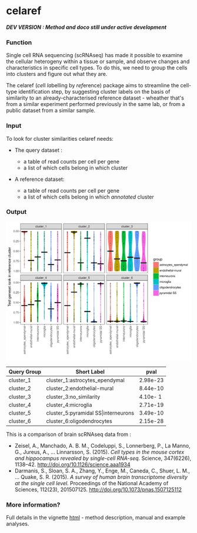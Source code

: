 # celaref


__***DEV VERSION : Method and doco still under active development***__


### Function  

Single cell RNA sequencing (scRNAseq) has made it possible to examine the 
cellular heterogeny within a tissue or sample, and observe changes and 
characteristics in specific cell types. To do this, we need to group the cells
into clusters and figure out what they are.

The celaref (*ce*ll *la*belling by *ref*erence) package aims to streamline the cell-type identification step, by 
suggesting cluster labels on the basis of similarity to an already-characterised
reference dataset - wheather that's from a similar experiment performed 
previously in the same lab, or from a public dataset from a similar sample. 

### Input

To look for cluster similarities celaref needs:

* The query dataset :
    - a table of read counts per cell per gene
    - a list of which cells belong in which cluster
   
* A reference dataset:
    - a table of read counts per cell per gene
    - a list of which cells belong in which *annotated* cluster
   
### Output



![](../vignettes/images/violin_plot_example.png) 


Query Group | Short Label                        | pval    |
------------|------------------------------------|---------|
cluster_1   |cluster_1:astrocytes_ependymal      |2.98e-23 |
cluster_2   |cluster_2:endothelial-mural         |8.44e-10 |
cluster_3   |cluster_3:no_similarity             |4.10e- 1 |
cluster_4   |cluster_4:microglia                 |2.71e-19 |
cluster_5   |cluster_5:pyramidal SS\|interneurons|3.49e-10 |
cluster_6   |cluster_6:oligodendrocytes          |2.15e-28 |




This is a comparison of brain scRNAseq data from :

 * Zeisel, A., Manchado, A. B. M., Codeluppi, S., Lonnerberg, P., La Manno, G., Jureus, A., … Linnarsson, S. (2015). *Cell types in the mouse cortex and hippocampus revealed by single-cell RNA-seq.* Science, 347(6226), 1138–42. http://doi.org/10.1126/science.aaa1934
 * Darmanis, S., Sloan, S. A., Zhang, Y., Enge, M., Caneda, C., Shuer, L. M., … Quake, S. R. (2015). *A survey of human brain transcriptome diversity at the single cell level.* Proceedings of the National Academy of Sciences, 112(23), 201507125. http://doi.org/10.1073/pnas.1507125112


### More information?

Full details in the vignette [html](http://bioinformatics.erc.monash.edu/home/sarah.williams/projects/cell_groupings/doco/celaref_doco.html) - method description, manual and example analyses.

